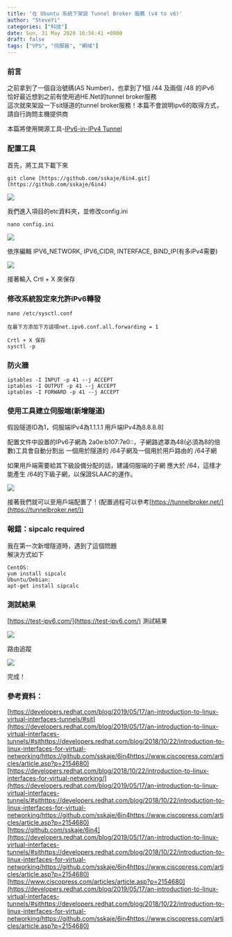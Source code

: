 ```yaml
---
title: '在 Ubuntu 系統下架設 Tunnel Broker 服務 (v4 to v6)'
author: "SteveYi"
categories: ["科技"]
date: Sun, 31 May 2020 16:56:41 +0000
draft: false
tags: ["VPS", "伺服器", "網域"]
---
```


### 前言

之前拿到了一個自治號碼(AS Number)，也拿到了1個 /44 及兩個 /48 的iPv6  
恰好最近想到之前有使用過HE.Net的tunnel broker服務  
這次就來架設一下sit隧道的tunnel broker服務！本篇不會說明ipv6的取得方式，請自行詢問主機提供商

本篇將使用開源工具-[IPv6-in-IPv4 Tunnel](https://github.com/sskaje/6in4.git)

### 配置工具

首先，將工具下載下來

```
git clone [https://github.com/sskaje/6in4.git](https://github.com/sskaje/6in4)
```

![](https://static-a1.steveyi.net/media/blog/2020053018041378.jpg)

我們進入項目的etc資料夾，並修改config.ini

```
nano config.ini
```

![](https://static-a1.steveyi.net/media/blog/2020053018044764.jpg)

依序編輯 IPV6\_NETWORK, IPV6\_CIDR, INTERFACE, BIND\_IP(有多iPv4需要)

![](https://static-a1.steveyi.net/media/blog/2020053018050652.jpg)

接著輸入 Crtl + X 來保存

### 修改系統設定來允許iPv6轉發

```
nano /etc/sysctl.conf  
  
在最下方添加下方這項net.ipv6.conf.all.forwarding = 1  
  
Crtl + X 保存  
sysctl -p
```

### 防火牆

```
iptables -I INPUT -p 41 --j ACCEPT  
iptables -I OUTPUT -p 41 --j ACCEPT  
iptables -I FORWARD -p 41 --j ACCEPT
```

### 使用工具建立伺服端(新增隧道)

假設隧道ID為1，伺服端IPv4為1.1.1.1 用戶端IPv4為8.8.8.8]

配置文件中設置的IPv6子網為 2a0e:b107:7e0::，子網路遮罩為48(必須為8的倍數)工具會自動分割出 一個用於隧道的 /64子網及一個用於用戶路由的 /64子網  

如果用戶端需要給其下級設備分配的話，建議伺服端的子網 應大於 /64，這樣才能產生 /64的下級子網，以保證SLAAC的運作。

![](https://static-a1.steveyi.net/media/blog/2020053018052119.jpg)

接著我們就可以至用戶端配置了！(配置過程可以參考[https://tunnelbroker.net/](https://tunnelbroker.net/))

### 報錯：sipcalc required

我在第一次新增隧道時，遇到了這個問題  
解決方式如下

```
CentOS:  
yum install sipcalc  
Ubuntu/Debian:  
apt-get install sipcalc
```

### 測試結果

[https://test-ipv6.com/](https://test-ipv6.com/) 測試結果

![](https://static-a1.steveyi.net/media/blog/2020053018053577.png)

路由追蹤

![](https://static-a1.steveyi.net/media/blog/2020053018054471.jpg)

完成！

### 參考資料：

[https://developers.redhat.com/blog/2019/05/17/an-introduction-to-linux-virtual-interfaces-tunnels/#sit](https://developers.redhat.com/blog/2019/05/17/an-introduction-to-linux-virtual-interfaces-tunnels/#sithttps://developers.redhat.com/blog/2018/10/22/introduction-to-linux-interfaces-for-virtual-networking/https://github.com/sskaje/6in4https://www.ciscopress.com/articles/article.asp?p=2154680)  
[https://developers.redhat.com/blog/2018/10/22/introduction-to-linux-interfaces-for-virtual-networking/](https://developers.redhat.com/blog/2019/05/17/an-introduction-to-linux-virtual-interfaces-tunnels/#sithttps://developers.redhat.com/blog/2018/10/22/introduction-to-linux-interfaces-for-virtual-networking/https://github.com/sskaje/6in4https://www.ciscopress.com/articles/article.asp?p=2154680)  
[https://github.com/sskaje/6in4](https://developers.redhat.com/blog/2019/05/17/an-introduction-to-linux-virtual-interfaces-tunnels/#sithttps://developers.redhat.com/blog/2018/10/22/introduction-to-linux-interfaces-for-virtual-networking/https://github.com/sskaje/6in4https://www.ciscopress.com/articles/article.asp?p=2154680)  
[https://www.ciscopress.com/articles/article.asp?p=2154680](https://developers.redhat.com/blog/2019/05/17/an-introduction-to-linux-virtual-interfaces-tunnels/#sithttps://developers.redhat.com/blog/2018/10/22/introduction-to-linux-interfaces-for-virtual-networking/https://github.com/sskaje/6in4https://www.ciscopress.com/articles/article.asp?p=2154680)
